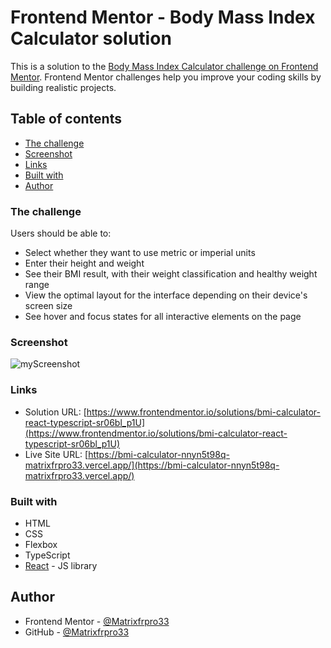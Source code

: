 # Frontend Mentor - Body Mass Index Calculator solution

This is a solution to the [Body Mass Index Calculator challenge on Frontend Mentor](https://www.frontendmentor.io/challenges/body-mass-index-calculator-brrBkfSz1T). Frontend Mentor challenges help you improve your coding skills by building realistic projects. 

## Table of contents
- [The challenge](#the-challenge)
- [Screenshot](#screenshot)
- [Links](#links)
- [Built with](#built-with)
- [Author](#author)

### The challenge

Users should be able to:

- Select whether they want to use metric or imperial units
- Enter their height and weight
- See their BMI result, with their weight classification and healthy weight range
- View the optimal layout for the interface depending on their device's screen size
- See hover and focus states for all interactive elements on the page

### Screenshot

![myScreenshot](https://github.com/Matrixfrpro33/Bmi-Calculator/blob/cd5a72d722cfb9c442bf6ead08de39cea9a9f837/screenshot/screenshot.png)

### Links

- Solution URL: [https://www.frontendmentor.io/solutions/bmi-calculator-react-typescript-sr06bl_p1U](https://www.frontendmentor.io/solutions/bmi-calculator-react-typescript-sr06bl_p1U)
- Live Site URL: [https://bmi-calculator-nnyn5t98q-matrixfrpro33.vercel.app/](https://bmi-calculator-nnyn5t98q-matrixfrpro33.vercel.app/)

### Built with

- HTML
- CSS
- Flexbox
- TypeScript
- [React](https://reactjs.org/) - JS library

## Author

- Frontend Mentor - [@Matrixfrpro33](https://www.frontendmentor.io/profile/Matrixfrpro33)
- GitHub - [@Matrixfrpro33](https://github.com/Matrixfrpro33)
